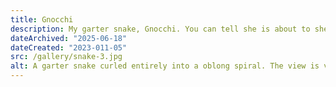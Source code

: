```yaml
---
title: Gnocchi
description: My garter snake, Gnocchi. You can tell she is about to shed from her cloudy eyes.
dateArchived: "2025-06-18"
dateCreated: "2023-011-05"
src: /gallery/snake-3.jpg
alt: A garter snake curled entirely into a oblong spiral. The view is very close to her face and she looks right at the camera. She is mainly black on the sides with little triangles of red scales. She has a white stripe down her back.
---
```

